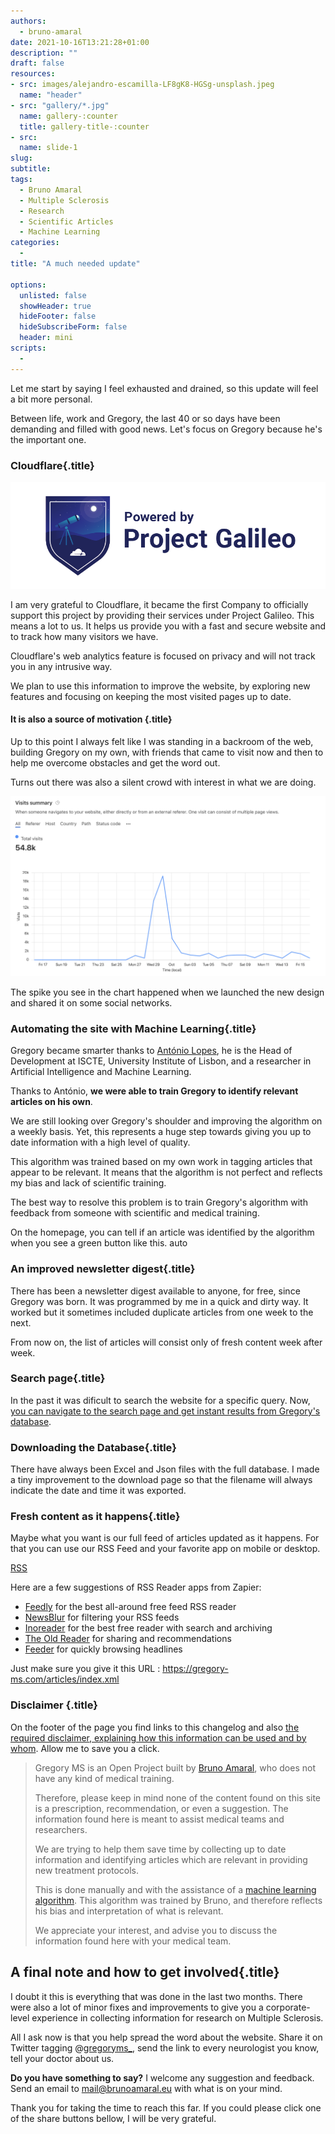 ```yaml
---
authors:
  - bruno-amaral
date: 2021-10-16T13:21:28+01:00
description: ""
draft: false
resources: 
- src: images/alejandro-escamilla-LF8gK8-HGSg-unsplash.jpeg
  name: "header"
- src: "gallery/*.jpg"
  name: gallery-:counter
  title: gallery-title-:counter
- src:
  name: slide-1
slug:
subtitle: 
tags: 
  - Bruno Amaral
  - Multiple Sclerosis
  - Research
  - Scientific Articles
  - Machine Learning
categories: 
  - 
title: "A much needed update"

options:
  unlisted: false
  showHeader: true
  hideFooter: false
  hideSubscribeForm: false
  header: mini
scripts:
  -
---
```


Let me start by saying I feel exhausted and drained, so this update will feel a bit more personal.

Between life, work and Gregory, the last 40 or so days have been demanding and filled with good news. Let's focus on Gregory because he's the important one.

### Cloudflare{.title}

<img src="images/Powered_by_project_Galileo.png" class="float-right w-50 d-none d-md-inline-block">

I am very grateful to Cloudflare, it became the first Company to officially support this project by providing their services under Project Galileo. This means a lot to us. It helps us provide you with a fast and secure website and to track how many visitors we have.

Cloudflare's web analytics feature is focused on privacy and will not track you in any intrusive way.

We plan to use this information to improve the website, by exploring new features and focusing on keeping the most visited pages up to date.

#### It is also a source of motivation {.title}

Up to this point I always felt like I was standing in a backroom of the web, building Gregory on my own, with friends that came to visit now and then to help me overcome obstacles and get the word out.

Turns out there was also a silent crowd with interest in what we are doing.

![](images/metrics-cloudflare-visits-gregory.png)

The spike you see in the chart happened when we launched the new design and shared it on some social networks.

### Automating the site with Machine Learning{.title}

Gregory became smarter thanks to [António Lopes](https://github.com/antoniolopes), he is the Head of Development at ISCTE, University Institute of Lisbon, and a researcher in Artificial Intelligence and Machine Learning. 

Thanks to António, **we were able to train Gregory to identify relevant articles on his own**.

We are still looking over Gregory's shoulder and improving the algorithm on a weekly basis. Yet, this represents a huge step towards giving you up to date information with a high level of quality. 

This algorithm was trained based on my own work in tagging articles that appear to be relevant. It means that the algorithm is not perfect and reflects my bias and lack of scientific training. 

The best way to resolve this problem is to train Gregory's algorithm with feedback from someone with scientific and medical training.

On the homepage, you can tell if an article was identified by the algorithm when you see a green button like this. <span class="badge badge-success text-white font-weight-normal">auto</span>

### An improved newsletter digest{.title}

There has been a newsletter digest available to anyone, for free, since Gregory was born. It was programmed by me in a quick and dirty way. It worked but it sometimes included duplicate articles from one week to the next.

From now on, the list of articles will consist only of fresh content week after week.

### Search page{.title}

In the past it was dificult to search the website for a specific query. Now, [you can navigate to the search page and get instant results from Gregory's database](/search/).

### Downloading the Database{.title}

There have always been Excel and Json files with the full database. I made a tiny improvement to the download page so that the filename will always indicate the date and time it was exported.

### Fresh content as it happens{.title}

Maybe what you want is our full feed of articles updated as it happens. For that you can use our RSS Feed and your favorite app on mobile or desktop.

<a href="/articles/index.xml" class="btn btn-lg btn-dark btn-sm btn-primary"><i class="fas fa-rss"></i> RSS</a>

Here are a few suggestions of RSS Reader apps from Zapier:

- [Feedly](https://zapier.com/blog/best-rss-feed-reader-apps/#feedly) for the best all-around free feed RSS reader
- [NewsBlur](https://zapier.com/blog/best-rss-feed-reader-apps/#newsblur) for filtering your RSS feeds
- [Inoreader](https://zapier.com/blog/best-rss-feed-reader-apps/#inoreader) for the best free reader with search and archiving
- [The Old Reader](https://zapier.com/blog/best-rss-feed-reader-apps/#oldreader) for sharing and recommendations
- [Feeder](https://zapier.com/blog/best-rss-feed-reader-apps/#feeder) for quickly browsing headlines

Just make sure you give it this URL : https://gregory-ms.com/articles/index.xml

### Disclaimer {.title}

On the footer of the page you find links to this changelog and also [the required disclaimer, explaining how this information can be used and by whom](/disclaimer/). Allow me to save you a click.

<blockquote class="blockquote blockquote-info">
<p>Gregory MS is an Open Project built by <a href='https://brunoamaral.eu/'>Bruno Amaral</a>, who does not have any kind of medical training.</p>
<p>Therefore, please keep in mind none of the content found on this site is a prescription, recommendation, or even a suggestion. The information found here is meant to assist medical teams and researchers.</p>
<p>We are trying to help them save time by collecting up to date information and identifying articles which are relevant in providing new treatment protocols.</p>
<p>This is done manually and with the assistance of a <a href='https://en.wikipedia.org/wiki/Machine_learning'>machine learning algorithm</a>. This algorithm was trained by Bruno, and therefore reflects his bias and interpretation of what is relevant.</p>
<p>We appreciate your interest, and advise you to discuss the information found here with your medical team.</p>
</blockquote>

## A final note and how to get involved{.title}

I doubt it this is everything that was done in the last two months. There were also a lot of minor fixes and improvements to give you a corporate-level experience in collecting information for research on Multiple Sclerosis. 

All I ask now is that you help spread the word about the website. Share it on Twitter tagging @[gregoryms_](https://twitter.com/gregoryms_), send the link to every neurologist you know, tell your doctor about us.

**Do you have something to say?** I welcome any suggestion and feedback. Send an email to mail@brunoamaral.eu with what is on your mind. 

Thank you for taking the time to reach this far. If you could please click one of the share buttons bellow, I will be very grateful.